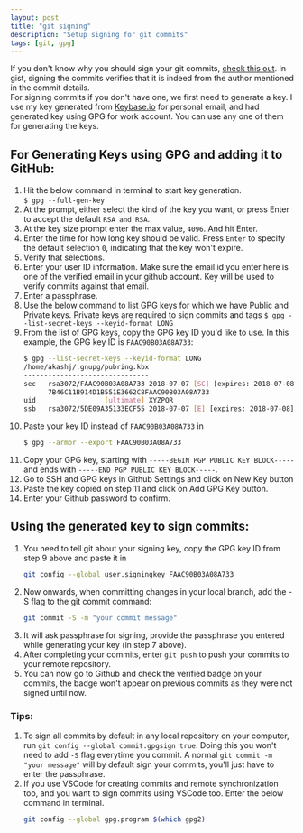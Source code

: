 ```yaml
---
layout: post
title: "git signing"
description: "Setup signing for git commits"
tags: [git, gpg]
---
```


If you don't know why you should sign your git commits, <a href="/posts/why-git-signing" target="_blank">check this out</a>. In gist, signing the commits verifies that it is indeed from the author mentioned in the commit details.  
For signing commits if you don't have one, we first need to generate a key. I use my key generated from <a href="https://www.keybase.io" target="_blank">Keybase.io</a> for personal email, and had generated key using GPG for work account. You can use any one of them for generating the keys.  
## For Generating Keys using GPG and adding it to GitHub:
1. Hit the below command in terminal to start key generation.  
    `$ gpg --full-gen-key`
2. At the prompt, either select the kind of the key you want, or press Enter to accept the default `RSA and RSA`.
3. At the key size prompt enter the max value, `4096`. And hit Enter.
4. Enter the time for how long key should be valid. Press `Enter` to specify the default selection `0`, indicating that the key won't expire.
5. Verify that selections.
6. Enter your user ID information. Make sure the email id you enter here is one of the verified email in your github account. Key will be used to verify commits against that email.
7. Enter a passphrase.
8. Use the below command to list GPG keys for which we have Public and Private keys. Private keys are required to sign commits and tags
    `$ gpg --list-secret-keys --keyid-format LONG`
9. From the list of GPG keys, copy the GPG key ID you'd like to use. In this example, the GPG key ID is `FAAC90B03A08A733`:
    ```bash
    $ gpg --list-secret-keys --keyid-format LONG
    /home/akashj/.gnupg/pubring.kbx
    -------------------------------
    sec   rsa3072/FAAC90B03A08A733 2018-07-07 [SC] [expires: 2018-07-08]
          7B46C11B914D1B551E3662C8FAAC90B03A08A733
    uid                 [ultimate] XYZPQR
    ssb   rsa3072/5DE09A35133ECF55 2018-07-07 [E] [expires: 2018-07-08]
    ```
10. Paste your key ID instead of `FAAC90B03A08A733` in
    ```bash
    $ gpg --armor --export FAAC90B03A08A733
    ```
11. Copy your GPG key, starting with `-----BEGIN PGP PUBLIC KEY BLOCK-----` and ends with `-----END PGP PUBLIC KEY BLOCK-----`.
12. Go to SSH and GPG keys in Github Settings and click on New Key button
13. Paste the key copied on step 11 and click on Add GPG Key button.
14. Enter your Github password to confirm.

## Using the generated key to sign commits:
1. You need to tell git about your signing key, copy the GPG key ID from step 9 above and paste it in
    ```bash
    git config --global user.signingkey FAAC90B03A08A733
    ```
2. Now onwards, when committing changes in your local branch, add the -S flag to the git commit command:
    ```bash
    git commit -S -m "your commit message"
    ```
3. It will ask passphrase for signing, provide the passphrase you entered while generating your key (in step 7 above).
4. After completing your commits, enter `git push` to push your commits to your remote repository.
5. You can now go to Github and check the verified badge on your commits, the badge won't appear on previous commits as they were not signed until now.

### Tips:
1. To sign all commits by default in any local repository on your computer, run `git config --global commit.gpgsign true`.
Doing this you won't need to add `-S` flag everytime you commit. A normal `git commit -m "your message"` will by default sign your commits, you'll just have to enter the passphrase.
2. If you use VSCode for creating commits and remote synchronization too, and you want to sign commits using VSCode too. Enter the below command in terminal.
    ```bash
    git config --global gpg.program $(which gpg2)
    ```
